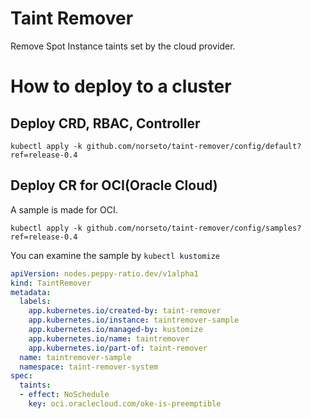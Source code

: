# Taint Remover
Remove Spot Instance taints set by the cloud provider.

# How to deploy to a cluster
## Deploy CRD, RBAC, Controller
```
kubectl apply -k github.com/norseto/taint-remover/config/default?ref=release-0.4
```
## Deploy CR for OCI(Oracle Cloud)
A sample is made for OCI.  
```
kubectl apply -k github.com/norseto/taint-remover/config/samples?ref=release-0.4
```

You can examine the sample by `kubectl kustomize`
```YAML
apiVersion: nodes.peppy-ratio.dev/v1alpha1
kind: TaintRemover
metadata:
  labels:
    app.kubernetes.io/created-by: taint-remover
    app.kubernetes.io/instance: taintremover-sample
    app.kubernetes.io/managed-by: kustomize
    app.kubernetes.io/name: taintremover
    app.kubernetes.io/part-of: taint-remover
  name: taintremover-sample
  namespace: taint-remover-system
spec:
  taints:
  - effect: NoSchedule
    key: oci.oraclecloud.com/oke-is-preemptible
```
